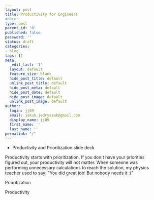 ```yaml
---
layout: post
title: Productivity for Engineers
#date: 
type: post
parent_id: '0'
published: false
password: ''
status: draft
categories:
- blog
tags: []
meta:
  _edit_last: '1'
  layout: default
  feature_size: blank
  hide_post_title: default
  unlink_post_title: default
  hide_post_meta: default
  hide_post_date: default
  hide_post_image: default
  unlink_post_image: default
author:
  login: jj09
  email: jakub.jedryszek@gmail.com
  display_name: jj09
  first_name: ''
  last_name: ''
permalink: "/"
---
```

<p><!-- wp:list --></p>
<ul>
<li>Productivity and Prioritization slide deck</li>
</ul>
<p><!-- /wp:list --></p>
<p><!-- wp:paragraph --></p>
<p>Productivity starts with prioritization. If you don't have your priorities figured out, your productivity will not matter. When someone was performing unnecessary calculations to reach the solution, my physics teacher used to say: "You did great job! But nobody needs it :("</p>
<p><!-- /wp:paragraph --></p>
<p><!-- wp:paragraph --></p>
<p>Prioritization</p>
<p><!-- /wp:paragraph --></p>
<p><!-- wp:paragraph --></p>
<p>Productivity</p>
<p><!-- /wp:paragraph --></p>
<p><!-- wp:paragraph --></p>
<p><!-- /wp:paragraph --></p>
